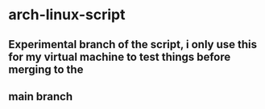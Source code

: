 # arch-linux-script
## Experimental branch of the script, i only use this for my virtual machine to test things before merging to the
## main branch